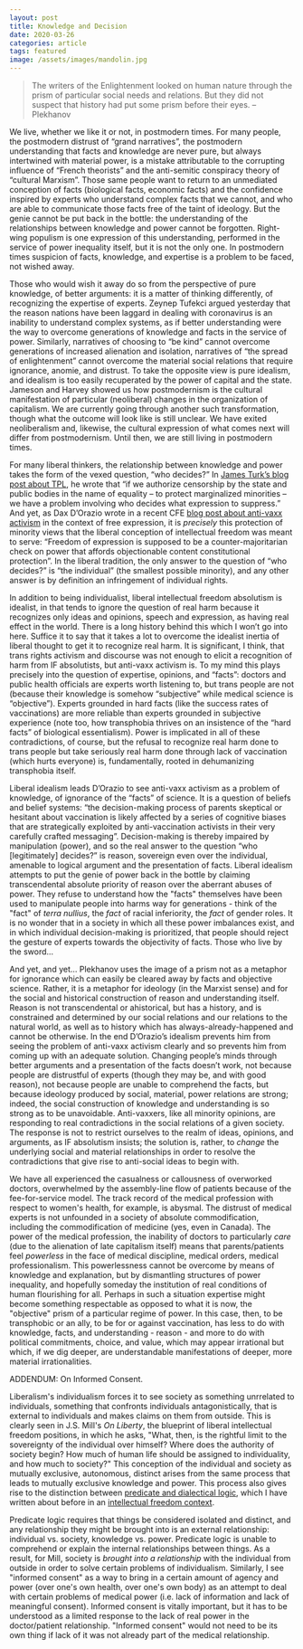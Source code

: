 ```yaml
---
layout: post
title: Knowledge and Decision
date: 2020-03-26
categories: article
tags: featured
image: /assets/images/mandolin.jpg
---
```


>The writers of the Enlightenment looked on human nature through the prism of particular social needs and relations. But they did not suspect that history had put some prism before their eyes. – Plekhanov

We live, whether we like it or not, in postmodern times. For many people, the postmodern distrust of “grand narratives”, the postmodern understanding that facts and knowledge are never pure, but always intertwined with material power, is a mistake attributable to the corrupting influence of “French theorists” and the anti-semitic conspiracy theory of “cultural Marxism”. Those same people want to return to an unmediated conception of facts (biological facts, economic facts) and the confidence inspired by experts who understand complex facts that we cannot, and who are able to communicate those facts free of the taint of ideology. But the genie cannot be put back in the bottle: the understanding of the relationships between knowledge and power cannot be forgotten. Right-wing populism is one expression of this understanding, performed in the service of power inequality itself, but it is not the only one. In postmodern times suspicion of facts, knowledge, and expertise is a problem to be faced, not wished away.

Those who would wish it away do so from the perspective of pure knowledge, of better arguments: it is a matter of thinking differently, of recognizing the expertise of experts. Zeynep Tufekci argued yesterday that the reason nations have been laggard in dealing with coronavirus is an inability to understand complex systems, as if better understanding were the way to overcome generations of knowledge and facts in the service of power. Similarly, narratives of choosing to “be kind” cannot overcome generations of increased alienation and isolation, narratives of “the spread of enlightenment” cannot overcome the material social relations that require ignorance, anomie, and distrust. To take the opposite view is pure idealism, and idealism is too easily recuperated by the power of capital and the state. Jameson and Harvey showed us how postmodernism is the cultural manifestation of particular (neoliberal) changes in the organization of capitalism. We are currently going through another such transformation, though what the outcome will look like is still unclear. We have exited neoliberalism and, likewise, the cultural expression of what comes next will differ from postmodernism. Until then, we are still living in postmodern times.

For many liberal thinkers, the relationship between knowledge and power takes the form of the vexed question, “who decides?” In [James Turk’s blog post about TPL](https://cfe.ryerson.ca/blog/2019/10/social-justice-requires-intellectual-freedom-why-toronto-public-library-should-refuse), he wrote that “if we authorize censorship by the state and public bodies in the name of equality – to protect marginalized minorities – we have a problem involving who decides what expression to suppress.” And yet, as Dax D’Orazio wrote in a recent CFE [blog post about anti-vaxx activism](https://cfe.ryerson.ca/blog/2020/03/freedom-expression-misinformation-and-anti-vaxxers-right-thing-do-not-obvious) in the context of free expression, it is *precisely* this protection of minority views that the liberal conception of intellectual freedom was meant to serve: “Freedom of expression is supposed to be a counter-majoritarian check on power that affords objectionable content constitutional protection”. In the liberal tradition, the only answer to the question of “who decides?” is “the individual” (the smallest possible minority), and any other answer is by definition an infringement of individual rights.

In addition to being individualist, liberal intellectual freedom absolutism is idealist, in that tends to ignore the question of real harm because it recognizes only ideas and opinions, speech and expression, as having real effect in the world. There is a long history behind this which I won’t go into here. Suffice it to say that it takes a lot to overcome the idealist inertia of liberal thought to get it to recognize real harm. It is significant, I think, that trans rights activism and discourse was not enough to elicit a recognition of harm from IF absolutists, but anti-vaxx activism is. To my mind this plays precisely into the question of expertise, opinions, and “facts”: doctors and public health officials are experts worth listening to, but trans people are not (because their knowledge is somehow “subjective” while medical science is “objective”). Experts grounded in hard facts (like the success rates of vaccinations) are more reliable than experts grounded in subjective experience (note too, how transphobia thrives on an insistence of the “hard facts” of biological essentialism). Power is implicated in all of these contradictions, of course, but the refusal to recognize real harm done to trans people but take seriously real harm done through lack of vaccination (which hurts everyone) is, fundamentally, rooted in dehumanizing transphobia itself.

Liberal idealism leads D’Orazio to see anti-vaxx activism as a problem of knowledge, of ignorance of the “facts” of science. It is a question of beliefs and belief systems: “the decision-making process of parents skeptical or hesitant about vaccination is likely affected by a series of cognitive biases that are strategically exploited by anti-vaccination activists in their very carefully crafted messaging”. Decision-making is thereby impaired by manipulation (power), and so the real answer to the question “who [legitimately] decides?” is reason, sovereign even over the individual, amenable to logical argument and the presentation of facts. Liberal idealism attempts to put the genie of power back in the bottle by claiming transcendental absolute priority of reason over the aberrant abuses of power. They refuse to understand how the "facts" themselves have been used to manipulate people into harms way for generations - think of the "fact" of *terra nullius*, the *fact* of racial inferiority, the *fact* of gender roles. It is no wonder that in a society in which all these power imbalances exist, and in which individual decision-making is prioritized, that people should reject the gesture of experts towards the objectivity of facts. Those who live by the sword...

And yet, and yet… Plekhanov uses the image of a prism not as a metaphor for ignorance which can easily be cleared away by facts and objective science. Rather, it is a metaphor for ideology (in the Marxist sense) and for the social and historical construction of reason and understanding itself. Reason is not transcendental or ahistorical, but has a history, and is constrained and determined by our social relations and our relations to the natural world, as well as to history which has always-already-happened and cannot be otherwise. In the end D’Orazio’s idealism prevents him from seeing the problem of anti-vaxx activism clearly and so prevents him from coming up with an adequate solution. Changing people’s minds through better arguments and a presentation of the facts doesn’t work, not because people are distrustful of experts (though they may be, and with good reason), not because people are unable to comprehend the facts, but because ideology produced by social, material, power relations are strong; indeed, the social construction of knowledge and understanding is so strong as to be unavoidable. Anti-vaxxers, like all minority opinions, are responding to real contradictions in the social relations of a given society. The response is not to restrict ourselves to the realm of ideas, opinions, and arguments, as IF absolutism insists; the solution is, rather, to *change* the underlying social and material relationships in order to resolve the contradictions that give rise to anti-social ideas to begin with. 

 We have all experienced the casualness or callousness of overworked
doctors, overwhelmed by the assembly-line flow of patients because of
the fee-for-service model. The track record of the medical profession
with respect to women's health, for example, is abysmal. The distrust of
medical experts is not unfounded in a society of absolute
commodification, including the commodification of medicine (yes, even in
Canada). The power of the medical profession, the inability of doctors
to particularly *care* (due to the alienation of late capitalism itself)
means that parents/patients feel *powerless* in the face of medical
discipline, medical orders, medical professionalism. This powerlessness
cannot be overcome by means of knowledge and explanation, but by
dismantling structures of power inequality, and hopefully someday the
institution of real conditions of human flourishing for all. Perhaps in such a situation
expertise might become something respectable as opposed to what it is
now, the "objective" prism of a particular regime of power. In this
case, then, to be transphobic or an ally, to be for or against
vaccination, has less to do with knowledge, facts, and understanding -
reason - and more to do with political commitments, choice, and value,
which may appear irrational but which, if we dig deeper, are
understandable manifestations of deeper, more material irrationalities.

ADDENDUM: On Informed Consent.

Liberalism's individualism forces it to see society as something
unrrelated to individuals, something that confronts individuals
antagonistically, that is external to individuals and makes claims on
them from outside. This is clearly seen in J.S. Mill's *On Liberty*, the
blueprint of liberal intellectual freedom positions, in which he asks,
"What, then, is the rightful limit to the sovereignty of the individual
over himself? Where does the authority of society begin? How much of
human life should be assigned to individuality, and how much to
society?" This conception of the individual and society as mutually
exclusive, autonomous, distinct arises from the same process that leads
to mutually exclusive knowledge and power. This process also gives rise
to the distinction between [predicate and dialectical
logic](https://redlibrarian.github.io/article/2019/06/20/predicate-and-dialectical-logic.html),
which I have written about before in an [intellectual freedom
context](https://redlibrarian.github.io/article/2019/10/15/dialectics-and-social-responsibility.html). 

Predicate logic requires that things be considered isolated and
distinct, and any relationship they might be brought into is an external
relationship: individual vs. society, knowledge vs. power. Predicate
logic is unable to comprehend or explain the internal relationships
between things. As a result, for Mill, society is *brought into a
relationship* with the individual from outside in order to solve certain
problems of individualism. Similarly, I see "informed consent" as a way
to bring in a certain amount of agency and power (over one's own health,
over one's own body) as an attempt to deal with certain problems of
medical power (i.e. lack of information and lack of meaningful consent). Informed consent is vitally important, but it has to be understood as a limited response to the lack of real power in the doctor/patient relationship. "Informed consent" would not need to be its own thing if lack of it was not already part of the medical relationship. 
